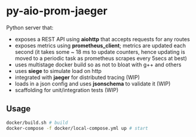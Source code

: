 # py-aio-prom-jaeger

Python server that:
- exposes a REST API using **aiohttp** that accepts requests for any routes
- exposes metrics using **prometheus_client**; metrics are updated each second
(it takes some ~ 18 ms to update counters, hence updating is moved to a periodic task as prometheus 
scrapes every 5secs at best)
- uses multistage docker build so as not to bloat with g++ and others
- uses **siege** to simulate load on http
- integrated with **jaeger** for distributed tracing (WIP)
- loads in a json config and uses **jsonschema** to validate it (WIP)
- scaffolding for unit/integration tests (WIP)

## Usage

```bash
docker/build.sh # build
docker-compose -f docker/local-compose.yml up # start
```